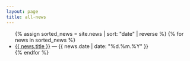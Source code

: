 ```yaml
---
layout: page
title: all-news
---
```


<ul>
  {% assign sorted_news = site.news | sort: "date" | reverse %}
  {% for news in sorted_news %}
    <li>
      <a href="{{ news.url | relative_url }}">{{ news.title }}</a> — {{ news.date | date: "%d.%m.%Y" }}
    </li>
  {% endfor %}
</ul>
